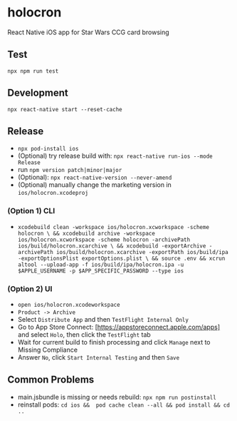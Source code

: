 # holocron
React Native iOS app for Star Wars CCG card browsing

## Test
`npx npm run test`

## Development
`npx react-native start --reset-cache`

## Release
* `npx pod-install ios`
* (Optional) try release build with: `npx react-native run-ios --mode Release`
* run `npm version patch|minor|major`
* (Optional): `npx react-native-version --never-amend`
* (Optional) manually change the marketing version in `ios/holocron.xcodeproj`

### (Option 1) CLI
* `xcodebuild clean -workspace ios/holocron.xcworkspace -scheme holocron \
 && xcodebuild archive -workspace ios/holocron.xcworkspace -scheme holocron -archivePath ios/build/holocron.xcarchive \
 && xcodebuild -exportArchive -archivePath ios/build/holocron.xcarchive -exportPath ios/build/ipa -exportOptionsPlist exportOptions.plist \
 && source .env && xcrun altool --upload-app -f ios/build/ipa/holocron.ipa -u $APPLE_USERNAME -p $APP_SPECIFIC_PASSWORD --type ios`

### (Option 2) UI
* `open ios/holocron.xcodeworkspace`
* `Product -> Archive`
* Select `Distribute App` and then `TestFlight Internal Only`
* Go to App Store Connect: [https://appstoreconnect.apple.com/apps] and select `Holo`, then click the `TestFlight` tab
* Wait for current build to finish processing and click `Manage` next to Missing Compliance
* Answer `No`, click `Start Internal Testing` and then `Save`

## Common Problems
* main.jsbundle is missing or needs rebuild: `npx npm run postinstall`
* reinstall pods: `cd ios &&  pod cache clean --all && pod install && cd ..`
